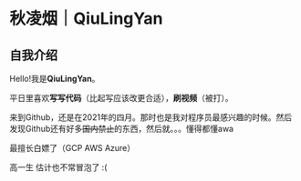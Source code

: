 # 秋凌烟｜QiuLingYan

## 自我介绍
Hello!我是**QiuLingYan**。

平日里喜欢**写写代码**（比起写应该改更合适），**刷视频**（被打）。

来到Github，还是在2021年的四月。那时也是我对程序员最感兴趣的时候。然后发现Github还有好多~~国内禁止~~的东西，然后就。。。懂得都懂awa

最擅长白嫖了（GCP AWS Azure）

高一生 估计也不常冒泡了 :(
 


